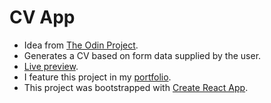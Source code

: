 # CV App
* Idea from [The Odin Project](https://www.theodinproject.com/paths/full-stack-javascript/courses/javascript/lessons/cv-application).
* Generates a CV based on form data supplied by the user.
* [Live preview](https://ndmekala.github.io/cvapp).
* I feature this project in my [portfolio](https://www.meka.la).
* This project was bootstrapped with [Create React App](https://github.com/facebook/create-react-app).